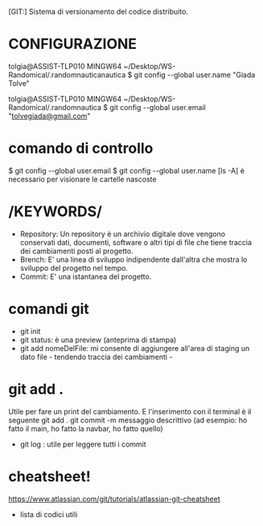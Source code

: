 [GIT:] Sistema di versionamento del codice distribuito.

# CONFIGURAZIONE

tolgia@ASSIST-TLP010 MINGW64 ~/Desktop/WS-Randomical/.randomnauticanautica
$ git config --global user.name "Giada Tolve"

tolgia@ASSIST-TLP010 MINGW64 ~/Desktop/WS-Randomical/.randomnautica
$ git config --global user.email "tolvegiada@gmail.com"

# comando di controllo

$ git config --global user.email
$ git config --global user.name
[ls -A] è necessario per visionare le cartelle nascoste


# /KEYWORDS/

- Repository: Un repository è un archivio digitale dove vengono conservati dati, documenti, software o altri tipi di file che tiene traccia dei cambiamenti posti al progetto.
- Brench: E' una linea di sviluppo indipendente dall'altra che mostra lo sviluppo del progetto nel tempo.
- Commit: E' una istantanea del progetto.

# comandi git
- git init
- git status: è una preview (anteprima di stampa) 
- git add nomeDelFile: mi consente di aggiungere all'area di staging un dato file - tendendo traccia dei cambiamenti - 

# git add .
Utile per fare un print del cambiamento. E l'inserimento con il terminal è il seguente
git add .
git commit -m messaggio descrittivo (ad esempio: ho fatto il main, ho fatto la navbar, ho fatto quello)
- git log : utile per leggere tutti i commit 

# cheatsheet!
https://www.atlassian.com/git/tutorials/atlassian-git-cheatsheet
- lista di codici utili 